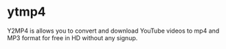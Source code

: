 # ytmp4
Y2MP4 is allows you to convert and download YouTube videos to mp4 and MP3 format for free in HD without any signup.
